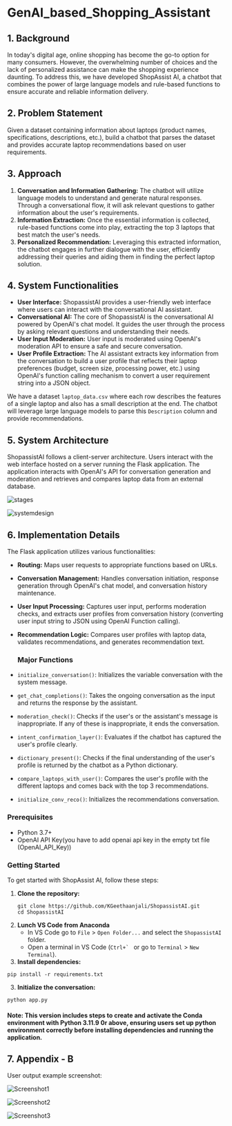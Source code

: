 # GenAI_based_Shopping_Assistant


## 1. Background
In today's digital age, online shopping has become the go-to option for many consumers. However, the overwhelming number of choices and the lack of personalized assistance can make the shopping experience daunting. To address this, we have developed ShopAssist AI, a chatbot that combines the power of large language models and rule-based functions to ensure accurate and reliable information delivery.

## 2. Problem Statement
Given a dataset containing information about laptops (product names, specifications, descriptions, etc.), build a chatbot that parses the dataset and provides accurate laptop recommendations based on user requirements.

## 3. Approach
1. **Conversation and Information Gathering:** The chatbot will utilize language models to understand and generate natural responses. Through a conversational flow, it will ask relevant questions to gather information about the user's requirements.
2. **Information Extraction:** Once the essential information is collected, rule-based functions come into play, extracting the top 3 laptops that best match the user's needs.
3. **Personalized Recommendation:** Leveraging this extracted information, the chatbot engages in further dialogue with the user, efficiently addressing their queries and aiding them in finding the perfect laptop solution.

## 4. System Functionalities

- **User Interface:** ShopassistAI provides a user-friendly web interface where users can interact with the conversational AI assistant.
- **Conversational AI:** The core of ShopassistAI is the conversational AI powered by OpenAI's chat model. It guides the user through the process by asking relevant questions and understanding their needs.
- **User Input Moderation:** User input is moderated using OpenAI's moderation API to ensure a safe and secure conversation.
- **User Profile Extraction:** The AI assistant extracts key information from the conversation to build a user profile that reflects their laptop preferences (budget, screen size, processing power, etc.) using OpenAI's function calling mechanism to convert a user requirement string into a JSON object.

We have a dataset `laptop_data.csv` where each row describes the features of a single laptop and also has a small description at the end. The chatbot will leverage large language models to parse this `Description` column and provide recommendations.

## 5. System Architecture

ShopassistAI follows a client-server architecture. Users interact with the web interface hosted on a server running the Flask application. The application interacts with OpenAI's API for conversation generation and moderation and retrieves and compares laptop data from an external database.

![stages](https://github.com/user-attachments/assets/e6e690f5-8bb2-4cf6-9b13-08b7eaee14f9)

![systemdesign](https://github.com/user-attachments/assets/001e9fff-763e-4a54-9cc0-6633021f7ea0)

## 6. Implementation Details

The Flask application utilizes various functionalities:

- **Routing:** Maps user requests to appropriate functions based on URLs.
- **Conversation Management:** Handles conversation initiation, response generation through OpenAI's chat model, and conversation history maintenance.
- **User Input Processing:** Captures user input, performs moderation checks, and extracts user profiles from conversation history (converting user input string to JSON using OpenAI Function calling).
- **Recommendation Logic:** Compares user profiles with laptop data, validates recommendations, and generates recommendation text.

  ### Major Functions
- `initialize_conversation()`: Initializes the variable conversation with the system message.
- `get_chat_completions()`: Takes the ongoing conversation as the input and returns the response by the assistant.
- `moderation_check()`: Checks if the user's or the assistant's message is inappropriate. If any of these is inappropriate, it ends the conversation.
- `intent_confirmation_layer()`: Evaluates if the chatbot has captured the user's profile clearly.
- `dictionary_present()`: Checks if the final understanding of the user's profile is returned by the chatbot as a Python dictionary.
- `compare_laptops_with_user()`: Compares the user's profile with the different laptops and comes back with the top 3 recommendations.
- `initialize_conv_reco()`: Initializes the recommendations conversation.


### Prerequisites
- Python 3.7+
- OpenAI API Key(you have to add openai api key in the empty txt file (OpenAI_API_Key))

### Getting Started

To get started with ShopAssist AI, follow these steps:

1. **Clone the repository:**
   ```
   git clone https://github.com/KGeethaanjali/ShopassistAI.git
   cd ShopassistAI
   ```
2. **Lunch VS Code from Anaconda**
   - In VS Code go to `File` > `Open Folder...` and select the `ShopassistAI` folder.
   - Open a terminal in VS Code (``Ctrl+` `` or go to `Terminal` > `New Terminal`).
2. **Install dependencies:**
```   
pip install -r requirements.txt
```
3. **Initialize the conversation:**  
```
python app.py
```
#### Note: This version includes steps to create and activate the Conda environment with Python 3.11.9 0r above, ensuring users set up python environment correctly before installing dependencies and running the application.


## 7. Appendix - B

User output example screenshot:

![Screenshot1](Images/1_ShopAssistChat.png)


![Screenshot2](Images/2_ShopAssistChat.png)


![Screenshot3](Images/3_ShopAssistChat.png)


